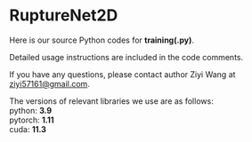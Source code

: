 # RuptureNet2D
Here is our source Python codes for <strong>training(.py)</strong>.

Detailed usage instructions are included in the code comments.

If you have any questions, please contact author Ziyi Wang at ziyi57161@gmail.com.

The versions of relevant libraries we use are as follows:<br>
python: <strong>3.9</strong><br>
pytorch: <strong>1.11</strong><br>
cuda: <strong>11.3</strong><br>
